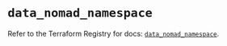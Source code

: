 # `data_nomad_namespace`

Refer to the Terraform Registry for docs: [`data_nomad_namespace`](https://registry.terraform.io/providers/hashicorp/nomad/2.2.0/docs/data-sources/namespace).
